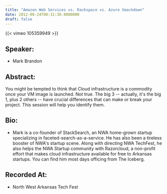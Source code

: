 ```yaml
---
title: "Amazon Web Services vs. Rackspace vs. Azure Smackdown"
date: 2012-08-24T00:31:30.0000000
draft: false
---
```


{{< vimeo 105359949 >}}

## Speaker:

 - Mark Brandon

## Abstract:

You might be tempted to think that Cloud infrastructure is a commodity once your VM image is launched. Not true. The big 3 -- actually, it's the big 1, plus 2 others -- have crucial differences that can make or break your project. This session will help you identify them.

## Bio:

 - Mark is a co-founder of StackSearch, an NWA home-grown startup specializing in faceted-search-as-a-service. He has also been a tireless booster of NWA's startup scene. Along with directing NWA TechFest, he also helps the NWA Startup community with Razorcloud, a non-profit effort that makes cloud infrastructure available for free to Arkansas startups. You can find him most days officing from The Iceberg.

## Recorded At:

 - North West Arkansas Tech Fest


